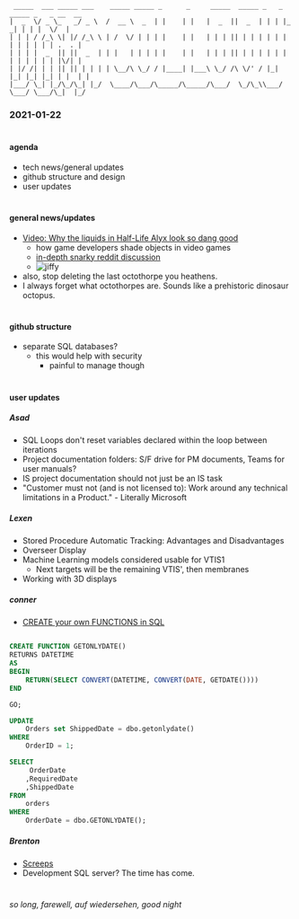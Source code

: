 ```
 _____  ___ _____ ___    _____ _____ _      _     _____  _____ _   _ _____ _   _ __  __
|  _  \/ _ \_   _/ _ \  /  __ \  _  | |    | |   |  _  ||  _  | | | |_   _| | | |  \/  |
| | | / /_\ \| |/ /_\ \ | /  \/ | | | |    | |   | | | || | | | | | | | | | | | | .  . |
| | | |  _  || ||  _  | | |   | | | | |    | |   | | | || | | | | | | | | | | | | |\/| |
| |/ /| | | || || | | | | \__/\ \_/ / |____| |___\ \_/ /\ \/' / |_| |_| |_| |_| | |  | |
|___/ \_| |_/\_/\_| |_/  \____/\___/\_____/\_____/\___/  \_/\_\\___/ \___/ \___/\_|  |_/

```

### **2021-01-22**

#

#### **agenda**
- tech news/general updates
- github structure and design
- user updates

#

#### **general news/updates**
- [Video: Why the liquids in Half-Life Alyx look so dang good](https://www.youtube.com/watch?v=9XWxsJKpYYI&list=WL&index=8)
    - how game developers shade objects in video games
    - [in-depth snarky reddit discussion](https://www.reddit.com/r/Games/comments/kpr07e/why_the_liquids_in_halflife_alyx_look_so_dang_good/)
    - ![jiffy](https://steamcdn-a.akamaihd.net/steamcommunity/public/images/clans/36225228/ebd09ce02b4b9b7c3d59eb442ee6afe22f20d291.gif)
- also, stop deleting the last octothorpe you heathens.
- I always forget what octothorpes are. Sounds like a prehistoric dinosaur octopus.

#

#### **github structure**
- separate SQL databases?
    - this would help with security
        - painful to manage though
#

#### **user updates**

##### Asad
- SQL Loops don't reset variables declared within the loop between iterations
- Project documentation folders: S/F drive for PM documents, Teams for user manuals?
- IS project documentation should not just be an IS task
- "Customer must not (and is not licensed to): Work around any technical limitations in a Product." - Literally Microsoft

##### Lexen
 - Stored Procedure Automatic Tracking: Advantages and Disadvantages
 - Overseer Display
 - Machine Learning models considered usable for VTIS1
     - Next targets will be the remaining VTIS', then membranes
 - Working with 3D displays

##### conner
- [CREATE your own FUNCTIONS in SQL](https://www.c-sharpcorner.com/UploadFile/37db1d/creating-and-managing-user-defined-functions-in-sql-server-2008/)

``` SQL

CREATE FUNCTION GETONLYDATE()
RETURNS DATETIME
AS
BEGIN
	RETURN(SELECT CONVERT(DATETIME, CONVERT(DATE, GETDATE())))
END

GO;

UPDATE
	Orders set ShippedDate = dbo.getonlydate()  
WHERE
	OrderID = 1;

SELECT 
	 OrderDate
	,RequiredDate
	,ShippedDate  
FROM 
	orders   
WHERE 
	OrderDate = dbo.GETONLYDATE();
```

##### Brenton
 - [Screeps](https://www.wired.com/story/unsettling-truth-mostly-harmless-hiker/)
 - Development SQL server? The time has come.
#

###### so long, farewell, auf wiedersehen, good night

#

